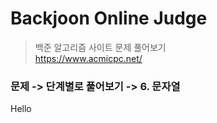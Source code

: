 # Backjoon Online Judge 
> 백준 알고리즘 사이트 문제 풀어보기   
> <https://www.acmicpc.net/>   

### 문제 -> 단계별로 풀어보기 -> 6. 문자열   
Hello
